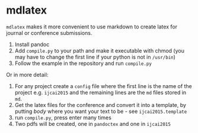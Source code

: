 # mdlatex

`mdlatex` makes it more convenient to use markdown to create latex for journal or conference submissions.

1. Install pandoc
2. Add `compile.py` to your path and make it executable with chmod (you may have to change the first line if your python is not in `/usr/bin`)
3. Follow the example in the repository and run `compile.py`

Or in more detail:

1. For any project create a `config` file where the first line is the name of the project e.g. `ijcai2015` and the remaining lines are the `md` files stored in `md`.
2. Get the latex files for the conference and convert it into a template, by putting $body$ where you want your text to be - see `ijcai2015.template`
3. run `compile.py`, press enter many times
4. Two pdfs will be created, one in `pandoctex` and one in `ijcai2015`